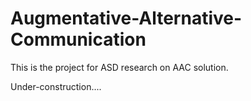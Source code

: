 # Augmentative-Alternative-Communication

This is the project for ASD research on AAC solution.

Under-construction....
